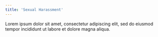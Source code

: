 ```yaml
---
title: 'Sexual Harassment'
---
```

Lorem ipsum dolor sit amet, consectetur adipiscing elit, sed do eiusmod tempor incididunt ut labore et dolore magna aliqua.